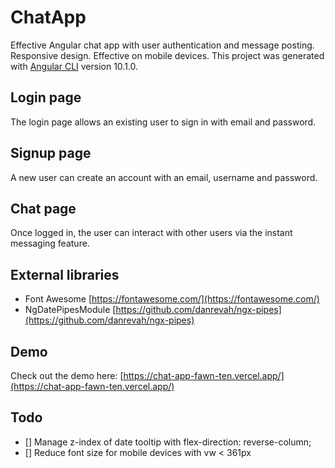 # ChatApp

Effective Angular chat app with user authentication and message posting. 
Responsive design. Effective on mobile devices.
This project was generated with [Angular CLI](https://github.com/angular/angular-cli) version 10.1.0.

## Login page

The login page allows an existing user to sign in with email and password.

## Signup page

A new user can create an account with an email, username and password.

## Chat page

Once logged in, the user can interact with other users via the instant messaging feature.

## External libraries

* Font Awesome [https://fontawesome.com/](https://fontawesome.com/)
* NgDatePipesModule [https://github.com/danrevah/ngx-pipes](https://github.com/danrevah/ngx-pipes)

## Demo

Check out the demo here: [https://chat-app-fawn-ten.vercel.app/](https://chat-app-fawn-ten.vercel.app/)

## Todo

* [] Manage z-index of date tooltip with flex-direction: reverse-column;
* [] Reduce font size for mobile devices with vw < 361px 
